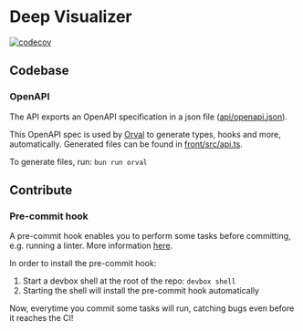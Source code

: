 # Deep Visualizer

[![codecov](https://codecov.io/gh/florent-martineau/deep-visualizer/branch/main/graph/badge.svg)](https://codecov.io/gh/florent-martineau/deep-visualizer)

## Codebase

### OpenAPI

The API exports an OpenAPI specification in a json file ([api/openapi.json](api/openapi.json)).

This OpenAPI spec is used by [Orval](https://orval.dev/) to generate types, hooks and more, automatically. Generated files can be found in [front/src/api.ts](front/src/api.ts).

To generate files, run: `bun run orval`

## Contribute

### Pre-commit hook

A pre-commit hook enables you to perform some tasks before committing, e.g. running a linter. More information [here](https://pre-commit.com/).

In order to install the pre-commit hook:

1. Start a devbox shell at the root of the repo: `devbox shell`
1. Starting the shell will install the pre-commit hook automatically

Now, everytime you commit some tasks will run, catching bugs even before it reaches the CI!
